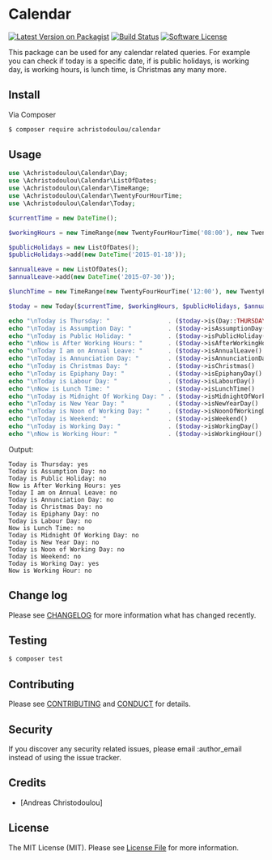 # Calendar

[![Latest Version on Packagist][ico-version]][link-packagist]
[![Build Status][ico-travis]][link-travis]
[![Software License][ico-license]](LICENSE.md)

This package can be used for any calendar related queries. For example you can check if today is a specific date, 
if is public holidays, is working day, is working hours, is lunch time, is Christmas any many more.

## Install

Via Composer

``` bash
$ composer require achristodoulou/calendar
```

## Usage

``` php
use \Achristodoulou\Calendar\Day;
use \Achristodoulou\Calendar\ListOfDates;
use \Achristodoulou\Calendar\TimeRange;
use \Achristodoulou\Calendar\TwentyFourHourTime;
use \Achristodoulou\Calendar\Today;

$currentTime = new DateTime();

$workingHours = new TimeRange(new TwentyFourHourTime('08:00'), new TwentyFourHourTime('18:00'));

$publicHolidays = new ListOfDates();
$publicHolidays->add(new DateTime('2015-01-18'));

$annualLeave = new ListOfDates();
$annualLeave->add(new DateTime('2015-07-30'));

$lunchTime = new TimeRange(new TwentyFourHourTime('12:00'), new TwentyFourHourTime('01:00'));

$today = new Today($currentTime, $workingHours, $publicHolidays, $annualLeave, $lunchTime);

echo "\nToday is Thursday: "                . ($today->is(Day::THURSDAY)          ? 'yes' : 'no');
echo "\nToday is Assumption Day: "          . ($today->isAssumptionDay()          ? 'yes' : 'no');
echo "\nToday is Public Holiday: "          . ($today->isPublicHoliday()          ? 'yes' : 'no');
echo "\nNow is After Working Hours: "       . ($today->isAfterWorkingHour()       ? 'yes' : 'no');
echo "\nToday I am on Annual Leave: "       . ($today->isAnnualLeave()            ? 'yes' : 'no');
echo "\nToday is Annunciation Day: "        . ($today->isAnnunciationDay()        ? 'yes' : 'no');
echo "\nToday is Christmas Day: "           . ($today->isChristmas()              ? 'yes' : 'no');
echo "\nToday is Epiphany Day: "            . ($today->isEpiphanyDay()            ? 'yes' : 'no');
echo "\nToday is Labour Day: "              . ($today->isLabourDay()              ? 'yes' : 'no');
echo "\nNow is Lunch Time: "                . ($today->isLunchTime()              ? 'yes' : 'no');
echo "\nToday is Midnight Of Working Day: " . ($today->isMidnightOfWorkingDay()   ? 'yes' : 'no');
echo "\nToday is New Year Day: "            . ($today->isNewYearDay()             ? 'yes' : 'no');
echo "\nToday is Noon of Working Day: "     . ($today->isNoonOfWorkingDay()       ? 'yes' : 'no');
echo "\nToday is Weekend: "                 . ($today->isWeekend()                ? 'yes' : 'no');
echo "\nToday is Working Day: "             . ($today->isWorkingDay()             ? 'yes' : 'no');
echo "\nNow is Working Hour: "              . ($today->isWorkingHour()            ? 'yes' : 'no');
```

Output:
```
Today is Thursday: yes
Today is Assumption Day: no
Today is Public Holiday: no
Now is After Working Hours: yes
Today I am on Annual Leave: no
Today is Annunciation Day: no
Today is Christmas Day: no
Today is Epiphany Day: no
Today is Labour Day: no
Now is Lunch Time: no
Today is Midnight Of Working Day: no
Today is New Year Day: no
Today is Noon of Working Day: no
Today is Weekend: no
Today is Working Day: yes
Now is Working Hour: no
```

## Change log

Please see [CHANGELOG](CHANGELOG.md) for more information what has changed recently.

## Testing

``` bash
$ composer test
```

## Contributing

Please see [CONTRIBUTING](CONTRIBUTING.md) and [CONDUCT](CONDUCT.md) for details.

## Security

If you discover any security related issues, please email :author_email instead of using the issue tracker.

## Credits

- [Andreas Christodoulou]

## License

The MIT License (MIT). Please see [License File](LICENSE.md) for more information.

[ico-version]: https://img.shields.io/packagist/v/achristodoulou/calendar.svg?style=flat-square
[ico-license]: https://img.shields.io/badge/license-MIT-brightgreen.svg?style=flat-square
[ico-travis]: https://img.shields.io/travis/achristodoulou/calendar/master.svg?style=flat-square
[ico-downloads]: https://img.shields.io/packagist/dt/achristodoulou/calendar.svg?style=flat-square

[link-packagist]: https://packagist.org/packages/achristodoulou/calendar
[link-travis]: https://travis-ci.org/achristodoulou/calendar
[link-contributors]: ../../contributors
[link-author]: https://github.com/achristodoulou
[link-downloads]: https://packagist.org/packages/achristodoulou/calendar